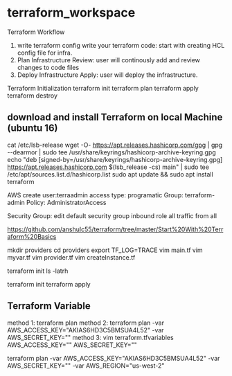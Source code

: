 # terraform_workspace
Terraform Workflow
 1. write terraform config
	write your terraform code: start with creating HCL config file for infra.
 2. Plan Infrastructure
	Review: user will continously add and review changes to code files
 3. Deploy Infrastructure
	Apply: user will deploy the infrastructure.

Terraform Initialization
terraform init 
terraform plan
terraform apply
terraform destroy

## download and install Terraform on local Machine (ubuntu 16)
 cat /etc/lsb-release 
 wget -O- https://apt.releases.hashicorp.com/gpg | gpg --dearmor | sudo tee /usr/share/keyrings/hashicorp-archive-keyring.gpg
echo "deb [signed-by=/usr/share/keyrings/hashicorp-archive-keyring.gpg] https://apt.releases.hashicorp.com $(lsb_release -cs) main" | sudo tee /etc/apt/sources.list.d/hashicorp.list
sudo apt update && sudo apt install terraform
 
 AWS 
 create user:terraadmin
 access type: programatic
 Group: terraform-admin
 Policy: AdministratorAccess
 
 Security Group:
 edit default security group  inbound role all traffic from all
 
 
 https://github.com/anshulc55/terraform/tree/master/Start%20With%20Terraform%20Basics
 
 
 mkdir providers
 cd providers
 export TF_LOG=TRACE
 vim main.tf
 vim myvar.tf
 vim provider.tf
 vim createInstance.tf
 
 terraform init 
 ls -latrh
 
 terraform init
 terraform apply
 
 
 ## Terraform Variable
 method 1: 
  terraform plan 
 method 2:
 terraform plan -var AWS_ACCESS_KEY="AKIAS6HD3C5BMSUA4L52" -var AWS_SECRET_KEY=""
 method 3:
 vim terraform.tfvariables
 AWS_ACCESS_KEY=""
 AWS_SECRET_KEY=""
 

terraform plan -var AWS_ACCESS_KEY="AKIAS6HD3C5BMSUA4L52" -var AWS_SECRET_KEY="" -var AWS_REGION="us-west-2"
 
 
